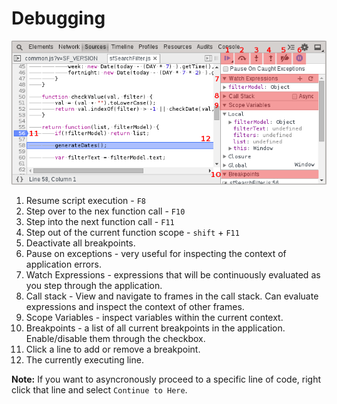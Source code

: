 Debugging
=========

![Audits](../sources/debugging.png)

1. Resume script execution - `F8`
2. Step over to the nex function call - `F10`
3. Step into the next function call - `F11`
4. Step out of the current function scope - `shift` + `F11`
5. Deactivate all breakpoints. 
6. Pause on exceptions - very useful for inspecting the context of application errors.
7. Watch Expressions - expressions that will be continuously evaluated as you step through the application.
8. Call stack - View and navigate to frames in the call stack. Can evaluate expressions and inspect the context of other frames.
9. Scope Variables - inspect variables within the current context.
10. Breakpoints - a list of all current breakpoints in the application. Enable/disable them through the checkbox.
11. Click a line to add or remove a breakpoint.
12. The currently executing line.

**Note:** If you want to asyncronously proceed to a specific line of code, right click that line and select `Continue to Here`.